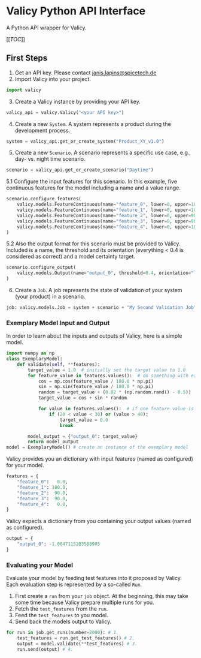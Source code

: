 # Valicy Python API Interface

A Python API wrapper for Valicy.

[[_TOC_]]


## First Steps

1. Get an API key. Please contact janis.lapins@spicetech.de
2. Import Valicy into your project.

```py
import valicy
```

3. Create a Valicy instance by providing your API key.
```py
valicy_api = valicy.Valicy("<your API key>")
```

4. Create a new `System`.
A system represents a product during the development process.

```py
system = valicy_api.get_or_create_system("Product_XY_v1.0")
```

5. Create a new `Scenario`. 
A scenario represents a specific use case, e.g., day- vs. night time scenario.
```py
scenario = valicy_api.get_or_create_scenario("Daytime")
```

5.1 Configure the input features for this scenario.
In this example, five continuous features for the model including a name and a value range.
```py
scenario.configure_features(
    valicy.models.FeatureContinuous(name="feature_0", lower=0, upper=180),
    valicy.models.FeatureContinuous(name="feature_1", lower=0, upper=180),
    valicy.models.FeatureContinuous(name="feature_2", lower=0, upper=90),
    valicy.models.FeatureContinuous(name="feature_3", lower=0, upper=90),
    valicy.models.FeatureContinuous(name="feature_4", lower=0, upper=180),
)
```

5.2 Also the output format for this scenario must be provided to Valicy.
Included is a name, the threshold and its orientation (everything < 0.4 is considered as correct) and a model certainty target.
```py
scenario.configure_output(
    valicy.models.Output(name="output_0", threshold=0.4, orientation="lower", certainty_target=0.9),
)
```

6. Create a `Job`. 
A job represents the state of validation of your system (your product) in a scenario.
```py
job: valicy.models.Job = system + scenario + "My Second Validation Job"
```
### Exemplary Model Input and Output

In order to learn about the inputs and outputs of Valicy, here is a simple model.

```py
import numpy as np
class ExemplaryModel:
    def validate(self, **features):
        target_value = 1.0  # initially set the target value to 1.0
        for feature_value in features.values():  # do something with each input feature
            cos = np.cos(feature_value / 180.0 * np.pi)
            sin = np.sin(feature_value / 180.0 * np.pi)
            random = target_value + (0.02 * (np.random.rand() - 0.5))
            target_value = cos + sin * random

            for value in features.values():  # if one feature value is between 20 and 30 or greater 40, set target to 0
                if (20 < value < 30) or (value > 40):
                    target_value = 0.0
                    break

        model_output = {"output_0": target_value}
        return model_output
model = ExemplaryModel() # create an instance of the exemplary model
```

Valicy provides you an dictionary with input features (named as configured) for your model.
```py
features = {
    "feature_0":   0.0,
    "feature_1": 180.0,
    "feature_2":  90.0,
    "feature_3":  90.0,
    "feature_4":   0.0,
}
```

Valicy expects a dictionary from you containing your output values (named as configured).

```py
output = {
    "output_0": -1.0047115203588985
}
```

### Evaluating your Model

Evaluate your model by feeding test features into it proposed by Valicy.
Each evaluation step is represented by a so-called `Run`.

1. First create a `run` from your `job` object.
    At the beginning, this may take some time because Valicy prepare multiple runs for you.
2. Fetch the `test_features`  from the `run`.
3. Feed the `test_features` to you model.
4. Send back the models output to Valicy.

```py
for run in job.get_runs(number=2000): # 1.
    test_features = run.get_test_features() # 2.
    output = model.validate(**test_features) # 3.
    run.send(output) # 4.
```

